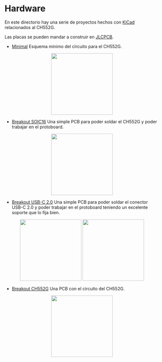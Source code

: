 # Hardware

En este directorio hay una serie de proyectos hechos con [KiCad](https://www.kicad.org) relacionados al CH552G.

Las placas se pueden mandar a construir en [JLCPCB](https://jlcpcb.com).

- [Minimal](https://github.com/nstrappazzonc/CH552/tree/main/hdw/minimal) Esquema mínimo del circuito para el CH552G.

<p align="center">
	<img src="https://github.com/nstrappazzonc/CH552/blob/main/assets/minimal_schematic.jpg?raw=true" height="200px">
</p>

- [Breakout SOIC16](https://github.com/nstrappazzonc/CH552/tree/main/hdw/SOIC16) Una simple PCB para poder soldar el CH552G y poder trabajar en el protoboard.

<p align="center">
	<img src="https://github.com/nstrappazzonc/CH552/blob/main/assets/hdw/soic16/SOIC16.png?raw=true" height="200px">
</p>

- [Breakout USB-C 2.0](https://github.com/nstrappazzonc/CH552/tree/main/hdw/USBC2) Una simple PCB para poder soldar el conector USB-C 2.0 y poder trabajar en el protoboard teniendo un excelente soporte que lo fija bien.

<p align="center">
	<img src="https://github.com/nstrappazzonc/CH552/blob/main/assets/hdw/usbc2/usbc2_01.png?raw=true" height="200px">
	<img src="https://github.com/nstrappazzonc/CH552/blob/main/assets/hdw/usbc2/usbc2_02.png?raw=true" height="200px">
</p>

- [Breakout CH552G](https://github.com/nstrappazzonc/CH552/tree/main/hdw/CH552G) Una PCB con el circuito del CH552G.

<p align="center">
	<img src="https://github.com/nstrappazzonc/CH552/blob/main/assets/hdw/ch552g/CH552.png?raw=true" height="200px">
</p>
